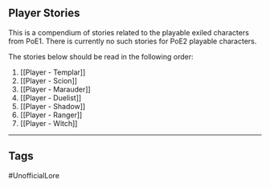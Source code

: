## Player Stories
This is a compendium of stories related to the playable exiled characters from PoE1.
There is currently no such stories for PoE2 playable characters.

The stories below should be read in the following order:
1. [[Player - Templar]]
2. [[Player - Scion]]
3. [[Player - Marauder]]
4. [[Player - Duelist]]
5. [[Player - Shadow]]
6. [[Player - Ranger]]
7. [[Player - Witch]]

---
## Tags
#UnofficialLore 
